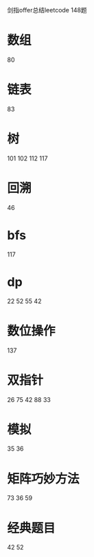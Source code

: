 剑指offer总结leetcode 148题
# 数组
80


# 链表
83

# 树
101
102
112
117

# 回溯
46

# bfs
117


# dp
22
52
55
42

# 数位操作
137

# 双指针
26
75
42
88
33

# 模拟
35
36

# 矩阵巧妙方法
73
36
59

# 经典题目
42
52
